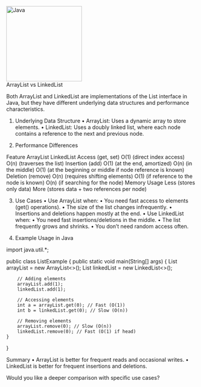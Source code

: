 <a href="https://www.java.com/" target="_blank"><img style="margin:0%" src="https://profilinator.rishav.dev/skills-assets/java-original-wordmark.svg" alt="Java" height="200" /></a>  
ArrayList vs LinkedList

Both ArrayList and LinkedList are implementations of the List interface in Java, but they have different underlying data structures and performance characteristics.

1. Underlying Data Structure
	•	ArrayList: Uses a dynamic array to store elements.
	•	LinkedList: Uses a doubly linked list, where each node contains a reference to the next and previous node.

2. Performance Differences

Feature	ArrayList	LinkedList
Access (get, set)	O(1) (direct index access)	O(n) (traverses the list)
Insertion (add)	O(1) (at the end, amortized)  O(n) (in the middle)	O(1) (at the beginning or middle if node reference is known)
Deletion (remove)	O(n) (requires shifting elements)	O(1) (if reference to the node is known)  O(n) (if searching for the node)
Memory Usage	Less (stores only data)	More (stores data + two references per node)

3. Use Cases
	•	Use ArrayList when:
	•	You need fast access to elements (get() operations).
	•	The size of the list changes infrequently.
	•	Insertions and deletions happen mostly at the end.
	•	Use LinkedList when:
	•	You need fast insertions/deletions in the middle.
	•	The list frequently grows and shrinks.
	•	You don’t need random access often.

4. Example Usage in Java

import java.util.*;

public class ListExample {
    public static void main(String[] args) {
        List<Integer> arrayList = new ArrayList<>();
        List<Integer> linkedList = new LinkedList<>();

        // Adding elements
        arrayList.add(1);
        linkedList.add(1);

        // Accessing elements
        int a = arrayList.get(0); // Fast (O(1))
        int b = linkedList.get(0); // Slow (O(n))

        // Removing elements
        arrayList.remove(0); // Slow (O(n))
        linkedList.remove(0); // Fast (O(1) if head)
    }
}

Summary
	•	ArrayList is better for frequent reads and occasional writes.
	•	LinkedList is better for frequent insertions and deletions.

Would you like a deeper comparison with specific use cases?